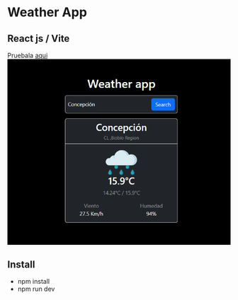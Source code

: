 
  # Weather App
  <h2> React js / Vite </h2>
  
   Pruebala [aqui](https://tomasjara.github.io/weather_app/)
   ![screenshot](/imgs/sc.png)
## Install

- npm install
- npm run dev 

